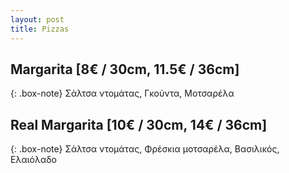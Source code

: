 ```yaml
---
layout: post
title: Pizzas
---
```


## Margarita [8€ / 30cm, 11.5€ / 36cm]
{: .box-note}
Σάλτσα ντομάτας, Γκούντα, Μοτσαρέλα

## Real Margarita [10€ / 30cm, 14€ / 36cm]
{: .box-note}
Σάλτσα ντομάτας, Φρέσκια μοτσαρέλα, Βασιλικός, Ελαιόλαδο
